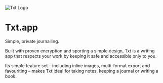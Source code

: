 ![Txt Logo](https://txtapp.io/assets/images/txt.png)
# Txt.app
Simple, private journalling.

Built with proven encryption and sporting a simple design, Txt is a writing app that respects your work by keeping it safe and accessible only to you.

Its simple feature set – including inline images, multi-format export and favouriting – makes Txt ideal for taking notes, keeping a journal or writing a book.
